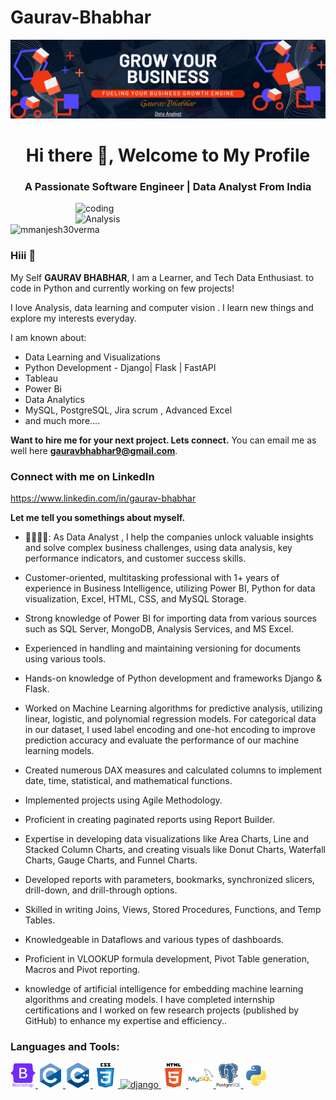  # Gaurav-Bhabhar
![logo](https://github.com/robot96/Gaurav-Bhabhar/blob/main/Blue%20Modern%20Business%20Promo%20LinkedIn%20Banner.png)
<h1 align="center">Hi there 👋, Welcome to My Profile</h1>
<h3 align="center">A Passionate Software Engineer | Data Analyst From India</h3>

<img align="right" alt="coding" width="400" src="https://proeffico.com/wp-content/uploads/2022/09/daonline.gif">

<img align="right" alt="Analysis" width="400" src="https://static.wixstatic.com/media/f8eb0c_a6ce680ecff943df817679a09a99adb9~mv2.gif">

<p align="left"> <img src="https://komarev.com/ghpvc/?username=mmanjesh30verma&label=Profile%20views&color=0e75b6&style=flat" alt="mmanjesh30verma" /> </p>

### Hiii  👋

My Self **GAURAV BHABHAR**, I am a Learner, and Tech Data Enthusiast. to code in Python and currently working on few projects!

I love Analysis, data learning and computer vision . I learn new things and explore my interests everyday. 

I am known about: 
- Data Learning and Visualizations 
- Python Development - Django| Flask | FastAPI
- Tableau 
- Power Bi
- Data Analytics
- MySQL, PostgreSQL, Jira scrum , Advanced Excel 
- and much more....

**Want to hire me for your next project. Lets connect.**
You can email me as well here **gauravbhabhar9@gmail.com**.

### Connect with me on LinkedIn
https://www.linkedin.com/in/gaurav-bhabhar


**Let me tell you somethings about myself.**
 - 🧑🏽‍💻🔭: As Data Analyst , I help the companies unlock valuable insights and solve complex business challenges, using data analysis, key performance indicators, and customer success skills.
- Customer-oriented, multitasking professional with 1+ years of experience in Business Intelligence, utilizing Power BI, Python for data visualization, Excel, HTML, CSS, and MySQL Storage.

- Strong knowledge of Power BI for importing data from various sources such as SQL Server, MongoDB, Analysis Services, and MS Excel.

- Experienced in handling and maintaining versioning for documents using various tools.

- Hands-on knowledge of Python development and frameworks Django & Flask.

- Worked on Machine Learning algorithms for predictive analysis, utilizing linear, logistic, and polynomial regression models. For categorical data in our dataset, I used label encoding and one-hot encoding to improve prediction accuracy and evaluate the performance of our machine learning models.

- Created numerous DAX measures and calculated columns to implement date, time, statistical, and mathematical functions.

- Implemented projects using Agile Methodology.
- Proficient in creating paginated reports using Report Builder.

- Expertise in developing data visualizations like Area Charts, Line and Stacked Column Charts, and creating visuals like Donut Charts, Waterfall Charts, Gauge Charts, and Funnel Charts.

- Developed reports with parameters, bookmarks, synchronized slicers, drill-down, and drill-through options.

- Skilled in writing Joins, Views, Stored Procedures, Functions, and Temp Tables.

- Knowledgeable in Dataflows and various types of dashboards.

- Proficient in VLOOKUP formula development, Pivot Table generation, Macros and Pivot reporting.

-  knowledge of artificial intelligence for embedding machine learning algorithms and creating models. I have completed internship certifications and I worked on few research projects (published by GitHub) to enhance my expertise and efficiency..
  


<h3 align="left">Languages and Tools:</h3>
<p align="left"> <a href="https://getbootstrap.com" target="_blank" rel="noreferrer"> <img src="https://raw.githubusercontent.com/devicons/devicon/master/icons/bootstrap/bootstrap-plain-wordmark.svg" alt="bootstrap" width="40" height="40"/> </a> <a href="https://www.cprogramming.com/" target="_blank" rel="noreferrer"> <img src="https://raw.githubusercontent.com/devicons/devicon/master/icons/c/c-original.svg" alt="c" width="40" height="40"/> </a> <a href="https://www.w3schools.com/cpp/" target="_blank" rel="noreferrer"> <img src="https://raw.githubusercontent.com/devicons/devicon/master/icons/cplusplus/cplusplus-original.svg" alt="cplusplus" width="40" height="40"/> </a> <a href="https://www.w3schools.com/css/" target="_blank" rel="noreferrer"> <img src="https://raw.githubusercontent.com/devicons/devicon/master/icons/css3/css3-original-wordmark.svg" alt="css3" width="40" height="40"/> </a> <a href="https://www.djangoproject.com/" target="_blank" rel="noreferrer"> <img src="https://cdn.worldvectorlogo.com/logos/django.svg" alt="django" width="40" height="40"/> </a> <a href="https://www.w3.org/html/" target="_blank" rel="noreferrer"> <img src="https://raw.githubusercontent.com/devicons/devicon/master/icons/html5/html5-original-wordmark.svg" alt="html5" width="40" height="40"/> </a> <a href="https://www.mysql.com/" target="_blank" rel="noreferrer"> <img src="https://raw.githubusercontent.com/devicons/devicon/master/icons/mysql/mysql-original-wordmark.svg" alt="mysql" width="40" height="40"/> </a> <a href="https://www.postgresql.org" target="_blank" rel="noreferrer"> <img src="https://raw.githubusercontent.com/devicons/devicon/master/icons/postgresql/postgresql-original-wordmark.svg" alt="postgresql" width="40" height="40"/> </a> <a href="https://www.python.org" target="_blank" rel="noreferrer"> <img src="https://raw.githubusercontent.com/devicons/devicon/master/icons/python/python-original.svg" alt="python" width="40" height="40"/> </a> </p>
